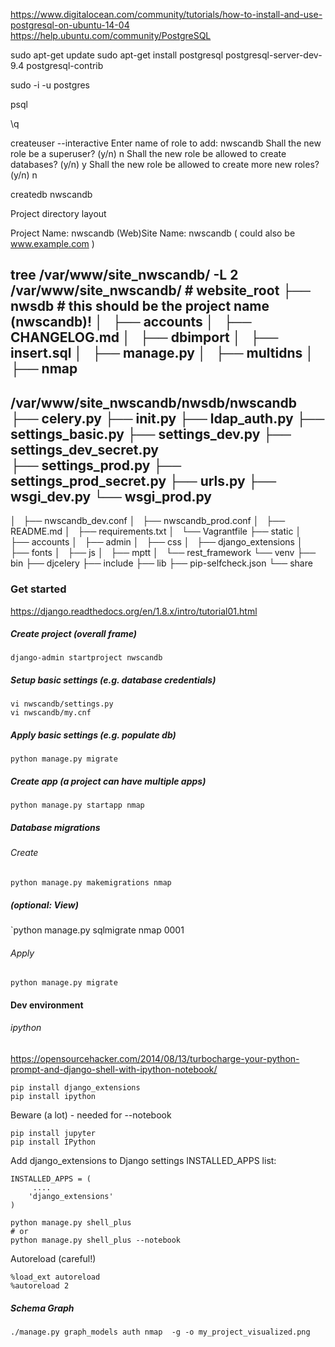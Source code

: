 

https://www.digitalocean.com/community/tutorials/how-to-install-and-use-postgresql-on-ubuntu-14-04
https://help.ubuntu.com/community/PostgreSQL

sudo apt-get update
sudo apt-get install postgresql postgresql-server-dev-9.4
 postgresql-contrib 

sudo -i -u postgres


psql

\q

createuser --interactive
Enter name of role to add: nwscandb
Shall the new role be a superuser? (y/n) n
Shall the new role be allowed to create databases? (y/n) y
Shall the new role be allowed to create more new roles? (y/n) n


createdb nwscandb



Project directory layout

Project Name: nwscandb
(Web)Site Name: nwscandb   ( could also be www.example.com )

tree /var/www/site_nwscandb/ -L 2
/var/www/site_nwscandb/        # website_root
├── nwsdb                    # this should be the project name (nwscandb)! 
│   ├── accounts
│   ├── CHANGELOG.md
│   ├── dbimport
│   ├── insert.sql
│   ├── manage.py
│   ├── multidns
│   ├── nmap
---
/var/www/site_nwscandb/nwsdb/nwscandb
        ├── celery.py
        ├── __init__.py
        ├── ldap_auth.py
        ├── settings_basic.py
        ├── settings_dev.py
        ├── settings_dev_secret.py        
        ├── settings_prod.py
        ├── settings_prod_secret.py
        ├── urls.py
        ├── wsgi_dev.py
        └── wsgi_prod.py
---
│   ├── nwscandb_dev.conf
│   ├── nwscandb_prod.conf
│   ├── README.md
│   ├── requirements.txt
│   └── Vagrantfile
├── static
│   ├── accounts
│   ├── admin
│   ├── css
│   ├── django_extensions
│   ├── fonts
│   ├── js
│   ├── mptt
│   └── rest_framework
└── venv
    ├── bin
    ├── djcelery
    ├── include
    ├── lib
    ├── pip-selfcheck.json
    └── share






### Get started

https://django.readthedocs.org/en/1.8.x/intro/tutorial01.html

##### Create project (overall frame)
```
django-admin startproject nwscandb
```

##### Setup basic settings (e.g. database credentials)
```
vi nwscandb/settings.py
vi nwscandb/my.cnf
```

##### Apply basic settings (e.g. populate db)
```
python manage.py migrate
```

##### Create app (a project can have multiple apps)
```
python manage.py startapp nmap
```

##### Database migrations

###### Create
`python manage.py makemigrations nmap`

##### (optional: View)
`python manage.py sqlmigrate nmap 0001

###### Apply
`python manage.py migrate`



#### Dev environment


###### ipython

https://opensourcehacker.com/2014/08/13/turbocharge-your-python-prompt-and-django-shell-with-ipython-notebook/
```
pip install django_extensions
pip install ipython
```

Beware (a lot) - needed for --notebook
```
pip install jupyter
pip install IPython
```

Add django_extensions to Django settings INSTALLED_APPS list:
```
INSTALLED_APPS = (
     ....
    'django_extensions'
)
```



```
python manage.py shell_plus
# or
python manage.py shell_plus --notebook
```

Autoreload (careful!)
```
%load_ext autoreload
%autoreload 2
```

##### Schema Graph
```
./manage.py graph_models auth nmap  -g -o my_project_visualized.png
```

